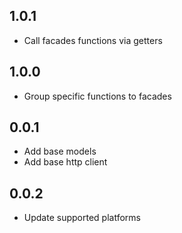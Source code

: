 ## 1.0.1

* Call facades functions via getters

## 1.0.0

* Group specific functions to facades

## 0.0.1

* Add base models
* Add base http client

## 0.0.2

* Update supported platforms